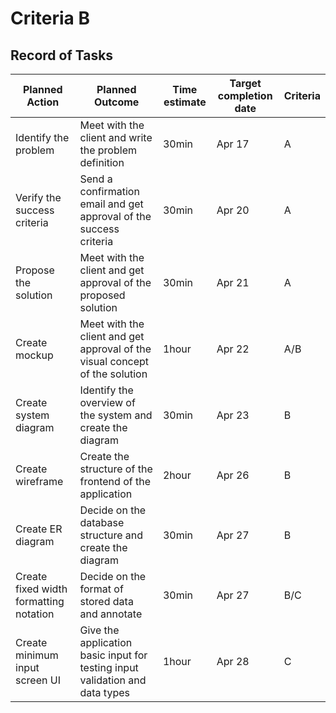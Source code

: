 # Criteria B
## Record of Tasks
|Planned Action|Planned Outcome|Time estimate|Target completion date|Criteria|
|-------|-------|-------|-------|-------|
|Identify the problem|Meet with the client and write the problem definition|30min|Apr 17|A|
|Verify the success criteria|Send a confirmation email and get approval of the success criteria|30min|Apr 20|A|
|Propose the solution|Meet with the client and get approval of the proposed solution|30min|Apr 21|A|
|Create mockup|Meet with the client and get approval of the visual concept of the solution|1hour|Apr 22|A/B|
|Create system diagram|Identify the overview of the system and create the diagram|30min|Apr 23|B|
|Create wireframe|Create the structure of the frontend of the application|2hour|Apr 26|B|
|Create ER diagram|Decide on the database structure and create the diagram|30min|Apr 27|B|
|Create fixed width formatting notation|Decide on the format of stored data and annotate|30min|Apr 27|B/C|
|Create minimum input screen UI|Give the application basic input for testing input validation and data types|1hour|Apr 28|C|
